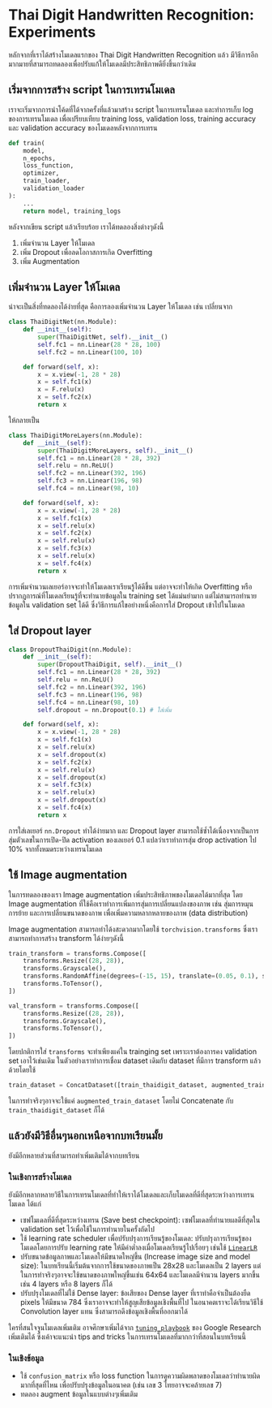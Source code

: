 # Thai Digit Handwritten Recognition: Experiments

หลักจากที่เราได้สร้างโมเดลแรกของ Thai Digit Handwritten Recognition แล้ว
มีวิธีการอีกมากมายที่สามารถทดลองเพื่อปรับแก้ให้โมเดลมีประสิทธิภาพดียิ่งขึ้นกว่าเดิม

## เริ่มจากการสร้าง script ในการเทรนโมเดล

เราจะเริ่มจากการนำโค้ดที่ได้จากครั้งที่แล้วมาสร้าง script ในการเทรนโมเดล และทำการเก็บ log ของการเทรนโมเดล
เพื่อเปรียบเทียบ training loss, validation loss, training accuracy และ validation accuracy ของโมเดลหลังจากการเทรน

```py
def train(
    model,
    n_epochs,
    loss_function,
    optimizer,
    train_loader,
    validation_loader
):
    ...
    return model, training_logs
```

หลังจากเขียน script แล้วเรียบร้อย เราได้ทดลองสิ่งต่างๆดังนี้

1. เพิ่มจำนวน Layer ให้โมเดล
2. เพิ่ม Dropout เพื่อลดโอกาสการเกิด Overfitting
3. เพิ่ม Augmentation

## เพิ่มจำนวน Layer ให้โมเดล

น่าจะเป็นสิ่งที่ทดลองได้ง่ายที่สุด คือการลองเพิ่มจำนวน Layer ให้โมเดล เช่น เปลี่ยนจาก

```py
class ThaiDigitNet(nn.Module):
    def __init__(self):
        super(ThaiDigitNet, self).__init__()
        self.fc1 = nn.Linear(28 * 28, 100)
        self.fc2 = nn.Linear(100, 10)

    def forward(self, x):
        x = x.view(-1, 28 * 28)
        x = self.fc1(x)
        x = F.relu(x)
        x = self.fc2(x)
        return x
```

ให้กลายเป็น

```py
class ThaiDigitMoreLayers(nn.Module):
    def __init__(self):
        super(ThaiDigitMoreLayers, self).__init__()
        self.fc1 = nn.Linear(28 * 28, 392)
        self.relu = nn.ReLU()
        self.fc2 = nn.Linear(392, 196)
        self.fc3 = nn.Linear(196, 98)
        self.fc4 = nn.Linear(98, 10)

    def forward(self, x):
        x = x.view(-1, 28 * 28)
        x = self.fc1(x)
        x = self.relu(x)
        x = self.fc2(x)
        x = self.relu(x)
        x = self.fc3(x)
        x = self.relu(x)
        x = self.fc4(x)
        return x
```

การเพิ่มจำนวนเลเยอร์อาจจะทำให้โมเดลเราเรียนรู้ได้ดีขึ้น แต่อาจจะทำให้เกิด Overfitting หรือปรากฎการณ์ที่โมเดลเรียนรู้ที่จะทำนายข้อมูลใน training set
ได้แม่นยำมาก แต่ไม่สามารถทำนายข้อมูลใน validation set ได้ดี ซึ่งวิธีการแก้ไขอย่างหนึ่งคือการใส่ Dropout เข้าไปในโมเดล

## ใส่ Dropout layer

```py
class DropoutThaiDigit(nn.Module):
    def __init__(self):
        super(DropoutThaiDigit, self).__init__()
        self.fc1 = nn.Linear(28 * 28, 392)
        self.relu = nn.ReLU()
        self.fc2 = nn.Linear(392, 196)
        self.fc3 = nn.Linear(196, 98)
        self.fc4 = nn.Linear(98, 10)
        self.dropout = nn.Dropout(0.1) # ใส่เพิ่ม

    def forward(self, x):
        x = x.view(-1, 28 * 28)
        x = self.fc1(x)
        x = self.relu(x)
        x = self.dropout(x)
        x = self.fc2(x)
        x = self.relu(x)
        x = self.dropout(x)
        x = self.fc3(x)
        x = self.relu(x)
        x = self.dropout(x)
        x = self.fc4(x)
        return x
```

การใส่เลเยอร์ `nn.Dropout` ทำได้ง่ายมาก และ Dropout layer สามารถใช้ซ้ำได้เนื่องจากเป็นการสุ่มตัวเลขในการเปิด-ปิด activation ของเลเยอร์
0.1 แปลว่าเราทำการสุ่ม drop activation ไป 10% จากทั้งหมดระหว่างเทรนโมเดล

## ใช้ Image augmentation

ในการทดลองของเรา Image augmentation เพิ่มประสิทธิภาพของโมเดลได้มากที่สุด
โดย Image augmentation ที่ใช้คือเราทำการเพิ่มการสุ่มการเปลี่ยนแปลงของภาพ เช่น สุ่มการหมุน
การย้าย และการเปลี่ยนขนาดของภาพ เพื่อเพิ่มความหลากหลายของภาพ (data distribution)

Image augmentation สามารถทำได้งสะดวกมากโดยใช้ `torchvision.transforms` ซึ่งเราสามารถทำการสร้าง transform ได้ง่ายๆดังนี้

```py
train_transform = transforms.Compose([
    transforms.Resize((28, 28)),
    transforms.Grayscale(),
    transforms.RandomAffine(degrees=(-15, 15), translate=(0.05, 0.1), scale=(1, 1)),
    transforms.ToTensor(),
])

val_transform = transforms.Compose([
    transforms.Resize((28, 28)),
    transforms.Grayscale(),
    transforms.ToTensor(),
])
```

โดยปกติการใส่ `transforms` จะทำเพียงแค่ใน trainging set เพราะเราต้องการคง validation set เอาไว้เช่นเดิม
ในตัวอย่างเราทำการเชื่อม dataset เดิมกับ dataset ที่มีการ transform แล้วด้วยโดยใช้

```py
train_dataset = ConcatDataset([train_thaidigit_dataset, augmented_train_dataset])
```

ในการทำจริงๆอาจจะใช้แค่ `augmented_train_dataset` โดยไม่ Concatenate กับ `train_thaidigit_dataset` ก็ได้

## แล้วยังมีวิธีอื่นๆนอกเหนือจากบทเรียนมั้ย

ยังมีอีกหลายส่วนที่สามารถทำเพิ่มเติมได้จากบทเรียน

### ในเชิงการสร้างโมเดล

ยังมีอีกหลากหลายวิธีในการเทรนโมเดลที่ทำให้เราได้โมเดลและเก็บโมเดลที่ดีที่สุดระหว่างการเทรนโมเดล ได้แก่

- เซฟโมเดลที่ดีที่สุดระหว่างเทรน (Save best checkpoint): เซฟโมเดลที่ทำนายผลดีที่สุดใน validation set ไว้เพื่อใช้ในการทำนายในครั้งถัดไป
- ใช้ learning rate scheduler เพื่อปรับปรุงการเรียนรู้ของโมเดล: ปรับปรุงการเรียนรู้ของโมเดลโดยการปรับ learning rate ให้มีค่าต่ำลงเมื่อโมเดลเรียนรู้ไปเรื่อยๆ
  เช่นใช้ [`LinearLR`](https://pytorch.org/docs/stable/generated/torch.optim.lr_scheduler.LinearLR.html)
- ปรับขนาดข้อมูลภาพและโมเดลให้มีขนาดใหญ่ขึ้น (Increase image size and model size): ในบทเรียนนี้เริ่มต้นจากการใช้ขนาดของภาพเป็น 28x28 และโมเดลเป็น 2 layers แต่ในการทำจริงๆอาจจะใช้ขนาดของภาพใหญ่ขึ้นเช่น 64x64 และโมเดลมีจำนวน layers มากขึ้นเช่น 4 layers หรือ 8 layers ก็ได้
- ปรับปรุงโมเดลที่ไม่ใช้ Dense layer: ข้อเสียของ Dense layer ที่เราทำคือจำเป็นต้องยืด pixels ให้มีขนาด 784 ซึ่งเราอาจจะทำให้สูญเสียข้อมูลเชิงพื้นที่ไป
  ในอนาคตเราจะได้เรียนวิธีใช้ Convolution layer แทน ซึ่งสามารถดึงข้อมูลเชิงพื้นที่ออกมาได้

ใครที่สนใจจูนโมเดลเพิ่มเติม อาจศึกษาเพิ่มได้จาก [`tuning_playbook`](https://github.com/google-research/tuning_playbook) ของ Google Research
เพิ่มเติมได้ ซึ่งเค้าจะแนะนำ tips and tricks ในการเทรนโมเดลที่มากกว่าที่สอนในบทเรียนนี้

### ในเชิงข้อมูล

- ใช้ `confusion_matrix` หรือ loss function ในการดูความผิดพลาดของโมเดลว่าทำนายผิดมากที่สุดที่ไหน เพื่อปรับปรุงข้อมูลในอนาคต (เช่น เลข 3 ไทยอาจจะคล้ายเลข 7)
- ทดลอง augment ข้อมูลในแบบต่างๆเพิ่มเติม
